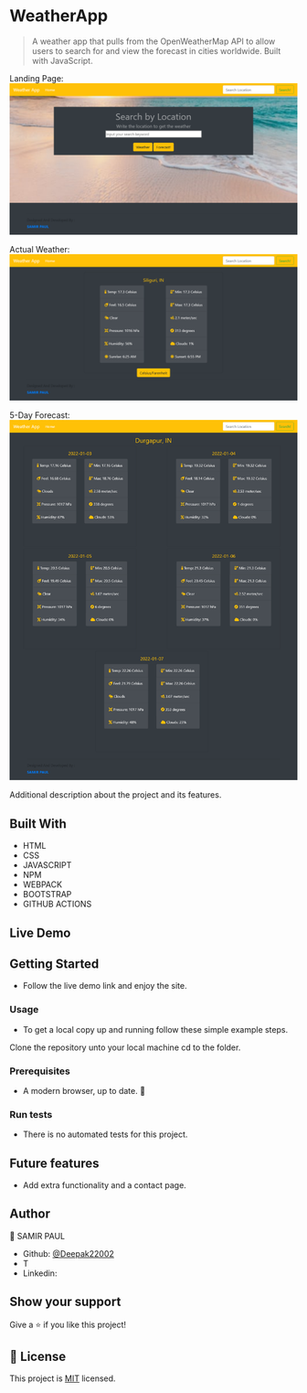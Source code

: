 # WeatherApp

> A weather app that pulls from the OpenWeatherMap API to allow users to search for and view the forecast in cities worldwide. Built with JavaScript.

Landing Page:
![screenshot](./assets/screenshot1.png)

Actual Weather:
![screenshot](./assets/screenshot2.png)

5-Day Forecast:
![screenshot](./assets/screenshot3.png)

Additional description about the project and its features.

## Built With

- HTML
- CSS
- JAVASCRIPT
- NPM
- WEBPACK
- BOOTSTRAP
- GITHUB ACTIONS

## Live Demo

## Getting Started

- Follow the live demo link and enjoy the site.

### Usage

- To get a local copy up and running follow these simple example steps.

Clone the repository unto your local machine cd to the folder.

### Prerequisites

- A modern browser, up to date. :muscle:

### Run tests

- There is no automated tests for this project.

## Future features

- Add extra functionality and a contact page.

## Author

👤 SAMIR PAUL

- Github: [@Deepak22002](https://github.com/Deepak22002)
- T
- Linkedin:

## Show your support

Give a ⭐️ if you like this project!

## 📝 License

This project is [MIT](lic.url) licensed.

<!-- MARKDOWN LINKS & IMAGES -->
<!-- https://www.markdownguide.org/basic-syntax/#reference-style-links -->

[contributors-shield]: https://img.shields.io/github/contributors/javitocor/Weather-App-JS.svg?style=flat-square
[contributors-url]: https://github.com/javitocor/Weather-App-JS/graphs/contributors
[forks-shield]: https://img.shields.io/github/forks/javitocor/Weather-App-JS.svg?style=flat-square
[forks-url]: https://github.com/javitocor/Weather-App-JS/network/members
[stars-shield]: https://img.shields.io/github/stars/javitocor/Weather-App-JS.svg?style=flat-square
[stars-url]: https://github.com/javitocor/Weather-App-JS/stargazers
[issues-shield]: https://img.shields.io/github/issues/javitocor/Weather-App-JS.svg?style=flat-square
[issues-url]: https://github.com/javitocor/Weather-App-JS/issues
